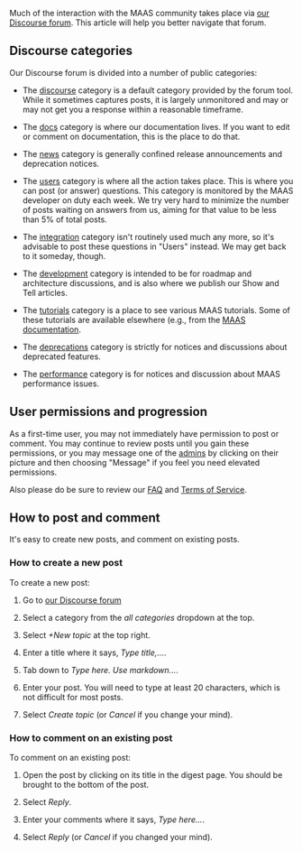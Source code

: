 <!-- How to use the MAAS discourse forum -->
Much of the interaction with the MAAS community takes place via [our Discourse forum](https://discourse.maas.io/).  This article will help you better navigate that forum.

## Discourse categories

Our Discourse forum is divided into a number of public categories:

- The [discourse](https://discourse.maas.io/c/discourse/3) category is a default category provided by the forum tool.  While it sometimes captures posts, it is largely unmonitored and may or may not get you a response within a reasonable timeframe.

- The [docs](https://discourse.maas.io/c/docs/5) category is where our documentation lives.  If you want to edit or comment on documentation, this is the place to do that.

- The [news](https://discourse.maas.io/c/news/7) category is generally confined release announcements and deprecation notices.

- The [users](https://discourse.maas.io/c/users/8) category is where all the action takes place.  This is where you can post (or answer) questions.  This category is monitored by the MAAS developer on duty each week.  We try very hard to minimize the number of posts waiting on answers from us, aiming for that value to be less than 5% of total posts.

- The [integration](https://discourse.maas.io/c/integration/11) category isn't routinely used much any more, so it's advisable to post these questions in "Users" instead.  We may get back to it someday, though.

- The [development](https://discourse.maas.io/c/devel/13) category is intended to be for roadmap and architecture discussions, and is also where we publish our Show and Tell articles.

- The [tutorials](https://discourse.maas.io/c/tutorials/16) category is a place to see various MAAS tutorials.  Some of these tutorials are available elsewhere (e.g., from the [MAAS documentation](https://maas.io/docs).  

- The [deprecations](https://discourse.maas.io/c/deprecations/17) category is strictly for notices and discussions about deprecated features.

- The [performance](https://discourse.maas.io/c/maas-performance/26) category is for notices and discussion about MAAS performance issues.

## User permissions and progression

As a first-time user, you may not immediately have permission to post or comment.  You may continue to review posts until you gain these permissions, or you may message one of the [admins](https://discourse.maas.io/about) by clicking on their picture and then choosing "Message" if you feel you need elevated permissions.

Also please do be sure to review our [FAQ](https://discourse.maas.io/faq) and [Terms of Service](https://ubuntu.com/legal).

## How to post and comment

It's easy to create new posts, and comment on existing posts.

### How to create a new post

To create a new post:

1. Go to [our Discourse forum](https://discourse.maas.io/)

2. Select a category from the *all categories* dropdown at the top.

3. Select *+New topic* at the top right.

4. Enter a title where it says, *Type title,...*.

5. Tab down to *Type here.  Use markdown...*.

6. Enter your post.  You will need to type at least 20 characters, which is not difficult for most posts.

7. Select *Create topic* (or *Cancel* if you change your mind).

### How to comment on an existing post

To comment on an existing post:

1. Open the post by clicking on its title in the digest page.  You should be brought to the bottom of the post.

2. Select *Reply*. 

3. Enter your comments where it says, *Type here...*.

4. Select *Reply* (or *Cancel* if you changed your mind).


